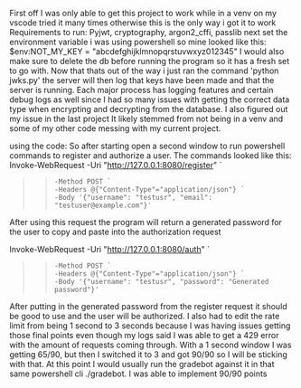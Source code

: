 First off I was only able to get this project to work while in a venv
on my vscode tried it many times otherwise this is the only way i got it to work
Requirements to run: Pyjwt, cryptography, argon2_cffi, passlib
next set the environment variable i was using powershell so mine looked like this:
$env:NOT_MY_KEY = "abcdefghijklmnopqrstuvwxyz012345"
I would also make sure to delete the db before running the program so it has a fresh set to go with.
Now that thats out of the way i just ran the command 'python jwks.py'
the server will then log that keys have been made and that the server is running.
Each major process has logging features and certain debug logs as well since I had so many issues with
getting the correct data type when encrypting and decrypting from the database. I also figured out my issue in the last project
It likely stemmed from not being in a venv and some of my other code messing with my current project.

using the code:
So after starting open a second window to run powershell commands to register and authorize a user.
The commands looked like this:
Invoke-WebRequest -Uri "http://127.0.0.1:8080/register" `
>>     -Method POST `
>>     -Headers @{"Content-Type"="application/json"} `
>>     -Body '{"username": "testusr", "email": "testuser@example.com"}'

After using this request the program will return a generated password for the user to copy and paste into the authorization request


Invoke-WebRequest -Uri "http://127.0.0.1:8080/auth" `    
>>     -Method POST `
>>     -Headers @{"Content-Type"="application/json"} `
>>     -Body '{"username": "testusr", "password": "Generated password"}'

After putting in the generated password from the register request it should be good to use and the user will be authorized.
I also had to edit the rate limit from being 1 second to 3 seconds because I was having issues getting those final points even
though my logs said I was able to get a 429 error with the amount of requests coming through. With a 1 second window I was getting 
65/90, but then I switched it to 3 and got 90/90 so I will be sticking with that.
At this point I would usually run the gradebot against it in that same powershell cli
./gradebot.
I was able to implement 90/90 points 

